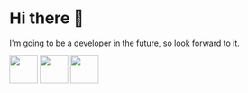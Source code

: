 # **Hi there 👋**
I'm going to be a developer in the future, so look forward to it.


<img src="https://cdn.jsdelivr.net/gh/devicons/devicon@latest/icons/linux/linux-original.svg" width="50" />
<img src="https://cdn.jsdelivr.net/gh/devicons/devicon@latest/icons/python/python-original-wordmark.svg" width="50" />
<img src="https://cdn.jsdelivr.net/gh/devicons/devicon@latest/icons/github/github-original-wordmark.svg" width="50" />
          
<!--
**Lukascruise/Lukascruise** is a ✨ _special_ ✨ repository because its `README.md` (this file) appears on your GitHub profile.

Here are some ideas to get you started:

- 🔭 I’m currently working on ...
- 🌱 I’m currently learning ...
- 👯 I’m looking to collaborate on ...
- 🤔 I’m looking for help with ...
- 💬 Ask me about ...
- 📫 How to reach me: ...
- 😄 Pronouns: ...
- ⚡ Fun fact: ...
-->
